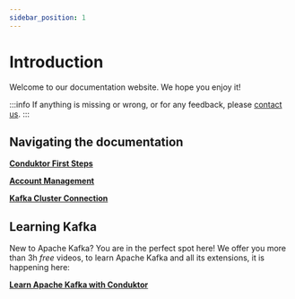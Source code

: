 ```yaml
---
sidebar_position: 1
---
```


# Introduction

Welcome to our documentation website. We hope you enjoy it!

:::info
If anything is missing or wrong, or for any feedback, please [contact us](https://www.conduktor.io/contact).
:::

## Navigating the documentation

**[Conduktor First Steps](/desktop/conduktor-first-steps/install)**

**[Account Management](./account-management)**

**[Kafka Cluster Connection](/desktop/kafka-cluster-connection/setting-up-a-connection-to-kafka)**

## Learning Kafka

New to Apache Kafka? You are in the perfect spot here! We offer you more than 3h _free_ videos, to learn Apache Kafka and all its extensions, it is happening here:

**[Learn Apache Kafka with Conduktor](learn-apache-kafka-with-conduktor)**
